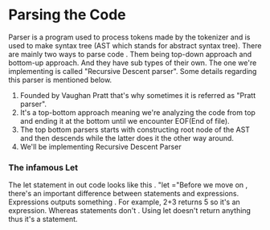 # Parsing the Code

Parser is a program used to process tokens made by the tokenizer and is used to make syntax tree (AST which stands for abstract syntax tree).
There are mainly two ways to parse code . Them being top-down approach and bottom-up approach.  And they have sub types of their own. The one we're implementing is called "Recursive Descent parser". 
Some details regarding this parser is mentioned below.
1) Founded by Vaughan Pratt that's why sometimes it is referred as "Pratt parser".
2) It's a top-bottom approach meaning we're analyzing the code from top and ending it at the bottom until we encounter EOF(End of file).
3) The top bottom parsers starts with constructing root node of the AST and then descends while the latter does it the other way around.
4) We'll be implementing Recursive Descent Parser

### The infamous Let
The let statement in out code looks like this . "let <IDENTIFIER>=<EXPRESSION>"Before we move on , there's an important difference between statements and expressions. Expressions outputs something . For example, 2+3 returns 5 so it's an expression. Whereas statements don't . Using let doesn't return anything thus it's a statement.